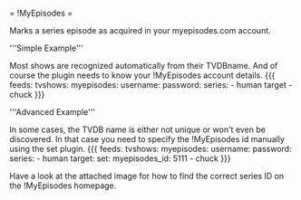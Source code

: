 = !MyEpisodes =

Marks a series episode as acquired in your myepisodes.com account.

'''Simple Example'''

Most shows are recognized automatically from their TVDBname. And of course the plugin needs to know your !MyEpisodes account details.
{{{
feeds:
  tvshows:
    myepisodes:
      username: <username>
      password: <password>
    series:
      - human target
      - chuck
}}}

'''Advanced Example'''

In some cases, the TVDB name is either not unique or won't even be discovered. In that case you need to specify the !MyEpisodes id manually using the set plugin.
{{{
feeds:
  tvshows:
    myepisodes:
      username: <username>
      password: <password>
    series:
      - human target:
          set:
            myepisodes_id: 5111 
      - chuck
}}}
 
Have a look at the attached image for how to find the correct series ID on the !MyEpisodes homepage. 